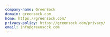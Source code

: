 ```yaml
---
company-name: GreenSock
domain: greensock.com
home: https://greensock.com/
privacy-policy: https://greensock.com/privacy/
email: info@greensock.com
---
```





